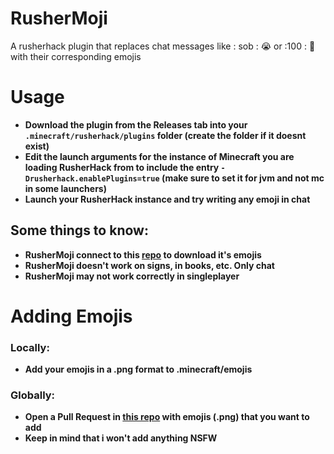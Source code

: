 # RusherMoji
A rusherhack plugin that replaces chat messages like : sob : :sob: or  :100 : :100: with their corresponding emojis

# Usage
- **Download the plugin from the Releases tab into your `.minecraft/rusherhack/plugins` folder (create the folder if it doesnt exist)** 
- **Edit the launch arguments for the instance of Minecraft you are loading RusherHack from to include the entry `-Drusherhack.enablePlugins=true` (make sure to set it for jvm and not mc in some launchers)**
- **Launch your RusherHack instance and try writing any emoji in chat**

## Some things to know:
- **RusherMoji connect to this [repo](https://github.com/Lokfid/emojis) to download it's emojis**
- **RusherMoji doesn't work on signs, in books, etc. Only chat**
- **RusherMoji may not work correctly in singleplayer**

# Adding Emojis
### Locally:

- **Add your emojis in a .png format to .minecraft/emojis**

### Globally:
- **Open a Pull Request in [this repo](https://github.com/Lokfid/emojis) with emojis (.png)  that you want to add**
- **Keep in mind that i won't add anything NSFW**

